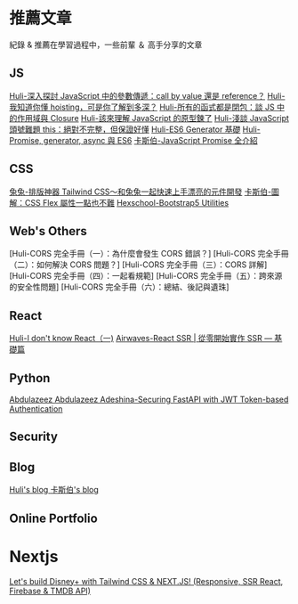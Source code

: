 # 推薦文章
紀錄 & 推薦在學習過程中，一些前輩 ＆ 高手分享的文章

## JS
[Huli-深入探討 JavaScript 中的參數傳遞：call by value 還是 reference？](https://github.com/aszx87410/blog/issues/30)
[Huli-我知道你懂 hoisting，可是你了解到多深？](https://github.com/aszx87410/blog/issues/34)
[Huli-所有的函式都是閉包：談 JS 中的作用域與 Closure](https://github.com/aszx87410/blog/issues/35)
[Huli-該來理解 JavaScript 的原型鍊了](https://github.com/aszx87410/blog/issues/18)
[Huli-淺談 JavaScript 頭號難題 this：絕對不完整，但保證好懂](https://github.com/aszx87410/blog/issues/39)
[Huli-ES6 Generator 基礎](https://github.com/aszx87410/blog/issues/1)
[Huli-Promise, generator, async 與 ES6](https://github.com/aszx87410/blog/issues/2)
[卡斯伯-JavaScript Promise 全介紹](https://wcc723.github.io/development/2020/02/16/all-new-promise/)


## CSS
[兔兔-排版神器 Tailwind CSS～和兔兔一起快速上手漂亮的元件開發](https://ithelp.ithome.com.tw/articles/10259296)
[卡斯伯-圖解：CSS Flex 屬性一點也不難](https://wcc723.github.io/css/2017/07/21/css-flex/)
[Hexschool-Bootstrap5 Utilities](https://bootstrap5.hexschool.com/docs/5.0/getting-started/introduction/)


## Web's Others
[Huli-CORS 完全手冊（一）：為什麼會發生 CORS 錯誤？]
[Huli-CORS 完全手冊（二）：如何解決 CORS 問題？]
[Huli-CORS 完全手冊（三）：CORS 詳解]
[Huli-CORS 完全手冊（四）：一起看規範]
[Huli-CORS 完全手冊（五）：跨來源的安全性問題]
[Huli-CORS 完全手冊（六）：總結、後記與遺珠]


## React
[Huli-I don't know React（一)](https://github.com/aszx87410/blog/issues/64)
[Airwaves-React SSR | 從零開始實作 SSR — 基礎篇](https://medium.com/%E6%89%8B%E5%AF%AB%E7%AD%86%E8%A8%98/server-side-rendering-ssr-in-reactjs-part1-d2a11890abfc)


## Python
[Abdulazeez Abdulazeez Adeshina-Securing FastAPI with JWT Token-based Authentication](https://testdriven.io/blog/fastapi-jwt-auth/)


## Security

## Blog
[Huli's blog ](https://github.com/aszx87410/blog)
[卡斯伯's blog](https://wcc723.github.io/)


## Online Portfolio
# Nextjs
[Let's build Disney+ with Tailwind CSS & NEXT.JS! (Responsive, SSR React, Firebase & TMDB API)](https://www.youtube.com/watch?v=zMXHYSqltmU&ab_channel=ILWYennefer)
